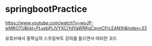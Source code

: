 # springbootPractice

https://www.youtube.com/watch?v=woJP-wMKO7U&list=PLyebPLlVYXCiYdYaWRKgCqvnCFrLEANXt&index=33

유튜브에서 홍팍님의 스프링부트 강의를 들으면서 따라한 코드 
